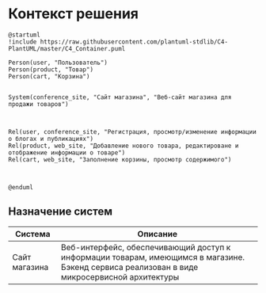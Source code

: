# Контекст решения
<!-- Окружение системы (роли, участники, внешние системы) и связи системы с ним. Диаграмма контекста C4 и текстовое описание. 
-->
```plantuml
@startuml
!include https://raw.githubusercontent.com/plantuml-stdlib/C4-PlantUML/master/C4_Container.puml

Person(user, "Пользователь")
Person(product, "Товар")
Person(cart, "Корзина")


System(conference_site, "Сайт магазина", "Веб-сайт магазина для продажи товаров")



Rel(user, conference_site, "Регистрация, просмотр/изменение информации о блогах и публикациях")
Rel(product, web_site, "Добавление нового товара, редактироване и отображение информации о товаре")
Rel(cart, web_site, "Заполнение корзины, просмотр содержимого")



@enduml
```
## Назначение систем
|Система| Описание|
|-------|---------|
| Сайт магазина | Веб-интерфейс, обеспечивающий доступ к информации товарам, имеющимся в магазине. Бэкенд сервиса реализован в виде микросервисной архитектуры |

